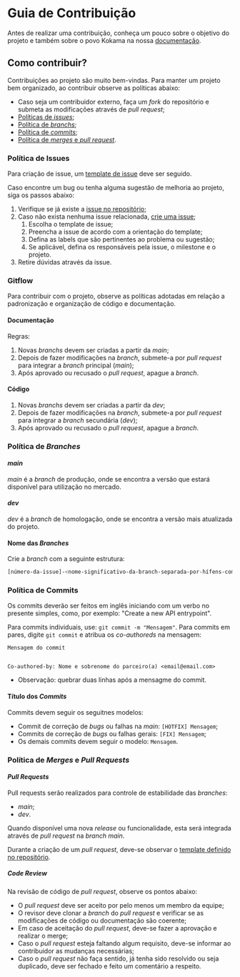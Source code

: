 # Guia de Contribuição

Antes de realizar uma contribuição, conheça um pouco sobre o objetivo do projeto e também sobre o povo Kokama na nossa [documentação](https://fga-eps-mds.github.io/EPS-2020-2-G3/).

## Como contribuir?

Contribuições ao projeto são muito bem-vindas. Para manter um projeto bem organizado, ao contribuir observe as políticas abaixo:

*   Caso seja um contribuidor externo, faça um *fork* do repositório e submeta as modificações através de *pull request*;
*   [Políticas de *issues*](CONTRIBUTING.md#política-de-issues);
*   [Política de *branchs*](CONTRIBUTING.md#política-de-branches);
*   [Política de *commits*](CONTRIBUTING.md#política-de-commits);
*   [Política de *merges* e *pull request*](CONTRIBUTING.md#política-de-merges-e-pull-requests).

### Política de Issues

Para criação de issue, um [template de issue](https://github.com/fga-eps-mds/EPS-2020-2-G3/issues/new/choose) deve ser seguido.

Caso encontre um bug ou tenha alguma sugestão de melhoria ao projeto, siga os passos abaixo:

1. Verifique se já existe a [issue no repositório](https://github.com/fga-eps-mds/EPS-2020-2-G3/issues);
2. Caso não exista nenhuma issue relacionada, [crie uma issue](https://github.com/fga-eps-mds/EPS-2020-2-G3/issues/new/choose);
   1. Escolha o template de issue;
   2. Preencha a issue de acordo com a orientação do template;
   3. Defina as labels que são pertinentes ao problema ou sugestão;
   4. Se aplicável, defina os responsáveis pela issue, o milestone e o projeto.
3. Retire dúvidas através da issue.

### Gitflow

Para contribuir com o projeto, observe as políticas adotadas em relação a padronização e organização de código e documentação.

#### Documentação

Regras:

1. Novas *branchs* devem ser criadas a partir da *main*;
2. Depois de fazer modificações na *branch*, submete-a por *pull request* para integrar a *branch* principal (*main*);
3. Após aprovado ou recusado o *pull request*, apague a *branch*.

#### Código

1. Novas *branchs* devem ser criadas a partir da *dev*;
2. Depois de fazer modificações na *branch*, submete-a por *pull request* para integrar a *branch* secundária (*dev*);
3. Após aprovado ou recusado o *pull request*, apague a *branch*.

### Política de *Branches*

#### *main*

*main* é a *branch* de produção, onde se encontra a versão que estará disponível para utilização no mercado.

#### *dev*

*dev* é a *branch* de homologação, onde se encontra a versão mais atualizada do projeto.

#### Nome das *Branches*

Crie a *branch* com a seguinte estrutura: 

```bash
[número-da-issue]-<nome-significativo-da-branch-separada-por-hífens-com-letras-minusculas-sem-acento>
```

### Política de Commits

Os commits deverão ser feitos em inglês iniciando com um verbo no presente simples, como, por exemplo: "Create a new API entrypoint".

Para commits individuais, use: `git commit -m "Mensagem"`.
Para commits em pares, digite `git commit` e atribua os *co-authoreds* na mensagem:

```
Mensagem do commit


Co-authored-by: Nome e sobrenome do parceiro(a) <email@email.com>
```

*   Observação: quebrar duas linhas após a mensagme do commit.

#### Título dos *Commits*

Commits devem seguir os seguitnes modelos:

*   Commit de correção de *bugs* ou falhas na *main*: `[HOTFIX] Mensagem`;
*   Commits de correção de *bugs* ou falhas gerais: `[FIX] Mensagem`;
*   Os demais commits devem seguir o modelo: `Mensagem`.

### Política de *Merges* e *Pull Requests*

#### *Pull Requests*

Pull requests serão realizados para controle de estabilidade das *branches*:
*   *main*;
*   *dev*.

Quando disponível uma nova *release* ou funcionalidade, esta será integrada através de *pull request* na *branch main*.

Durante a criação de um *pull request*, deve-se observar o [template definido no repositório](https://github.com/fga-eps-mds/EPS-2020-2-G3/compare).

##### *Code Review*

Na revisão de código de *pull request*, observe os pontos abaixo:

*   O *pull request* deve ser aceito por pelo menos um membro da equipe;
*   O revisor deve clonar a *branch* do *pull request* e verificar se as modificações de código ou documentação são coerente;
*   Em caso de aceitação do *pull request*, deve-se fazer a aprovação e realizar o merge;
*   Caso o *pull request* esteja faltando algum requisito, deve-se informar ao contribuidor as mudanças necessárias;
*   Caso o *pull request* não faça sentido, já tenha sido resolvido ou seja duplicado, deve ser fechado e feito um comentário a respeito.
